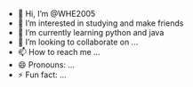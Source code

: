 - 👋 Hi, I’m @WHE2005
- 👀 I’m interested in studying and make friends
- 🌱 I’m currently learning python and java
- 💞️ I’m looking to collaborate on ...
- 📫 How to reach me ...
- 😄 Pronouns: ...
- ⚡ Fun fact: ...

<!---
WHE2005/WHE2005 is a ✨ special ✨ repository because its `README.md` (this file) appears on your GitHub profile.
You can click the Preview link to take a look at your changes.
--->
